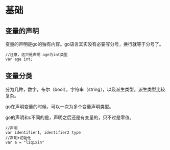 # 基础

## 变量的声明

变量的声明是go的独有内容。go语言其实没有必要写分号，换行就等于分号了。

```
//注意，这只是声明 age为int类型
var age int;
```

## 变量分类

分为几种，数字，布尔（bool），字符串（string），以及派生类型。派生类型比较复杂。

go在声明变量的时候，可以一次为多个变量声明类型。

go的声明和c不同的是，声明之后还是有变量的，只不过是零值。

```
//声明
var identifier1, identifier2 type
//声明+初始化
var a = "liqixin"
```

